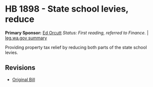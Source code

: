 # HB 1898 - State school levies, reduce
**Primary Sponsor:** [Ed Orcutt](/person/leg/ed.orcutt.md)
*Status: First reading, referred to Finance.* | [leg.wa.gov summary](https://app.leg.wa.gov/billsummary?BillNumber=1898&Year=2021)

Providing property tax relief by reducing both parts of the state school levies.

## Revisions
* [Original Bill](1/)